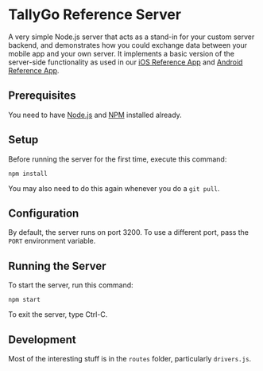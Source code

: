 # TallyGo Reference Server

A very simple Node.js server that acts as a stand-in for your custom server backend, and demonstrates how you could exchange data between your mobile app and your own server. It implements a basic version of the server-side functionality as used in our [iOS Reference App](https://github.com/tallygo/TallyGo-iOS-Reference-App) and [Android Reference App](https://github.com/tallygo/TallyGo-Android-Reference-App).

## Prerequisites

You need to have [Node.js](https://nodejs.org/) and [NPM](https://www.npmjs.com) installed already.

## Setup

Before running the server for the first time, execute this command:

    npm install

You may also need to do this again whenever you do a `git pull`.

## Configuration

By default, the server runs on port 3200. To use a different port, pass the `PORT` environment variable.

## Running the Server

To start the server, run this command:

    npm start

To exit the server, type Ctrl-C.

## Development

Most of the interesting stuff is in the `routes` folder, particularly `drivers.js`.
